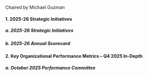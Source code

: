 Chaired by Michael Guzman

#### 1. 2025-26 Strategic Initiatives

##### a. 2025-26 Strategic Initiatives

##### b. 2025-26 Annual Scorecard

#### 2. Key Organizational Performance Metrics – Q4 2025 In-Depth

##### a. October 2025 Performance Committee